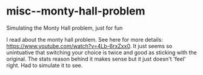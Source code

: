 # misc--monty-hall-problem
Simulating the Monty Hall problem, just for fun

I read about the monty hall problem. See here for more details: https://www.youtube.com/watch?v=4Lb-6rxZxx0. It just seems so unintuative that switching your choice is twice and good as sticking with the original. The stats reason behind it makes sense but it just doesn't 'feel' right. Had to simulate it to see.
